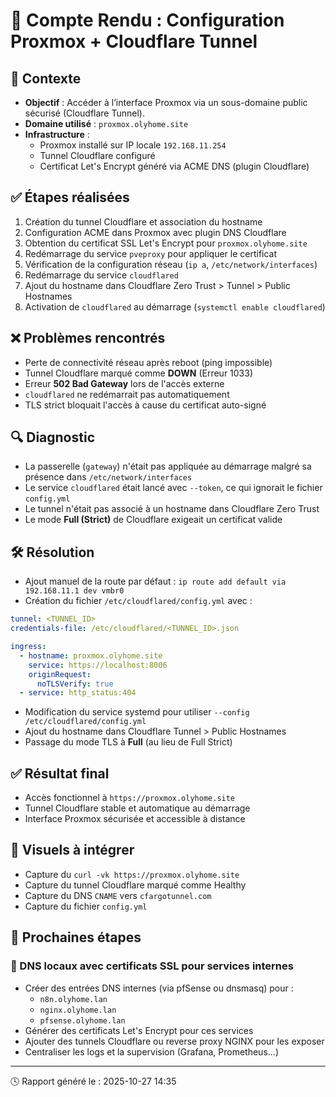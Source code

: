 
# 🧾 Compte Rendu : Configuration Proxmox + Cloudflare Tunnel

## 📌 Contexte
- **Objectif** : Accéder à l’interface Proxmox via un sous-domaine public sécurisé (Cloudflare Tunnel).
- **Domaine utilisé** : `proxmox.olyhome.site`
- **Infrastructure** :
  - Proxmox installé sur IP locale `192.168.11.254`
  - Tunnel Cloudflare configuré
  - Certificat Let's Encrypt généré via ACME DNS (plugin Cloudflare)

## ✅ Étapes réalisées
1. Création du tunnel Cloudflare et association du hostname
2. Configuration ACME dans Proxmox avec plugin DNS Cloudflare
3. Obtention du certificat SSL Let's Encrypt pour `proxmox.olyhome.site`
4. Redémarrage du service `pveproxy` pour appliquer le certificat
5. Vérification de la configuration réseau (`ip a`, `/etc/network/interfaces`)
6. Redémarrage du service `cloudflared`
7. Ajout du hostname dans Cloudflare Zero Trust > Tunnel > Public Hostnames
8. Activation de `cloudflared` au démarrage (`systemctl enable cloudflared`)

## ❌ Problèmes rencontrés
- Perte de connectivité réseau après reboot (ping impossible)
- Tunnel Cloudflare marqué comme **DOWN** (Erreur 1033)
- Erreur **502 Bad Gateway** lors de l'accès externe
- `cloudflared` ne redémarrait pas automatiquement
- TLS strict bloquait l'accès à cause du certificat auto-signé

## 🔍 Diagnostic
- La passerelle (`gateway`) n'était pas appliquée au démarrage malgré sa présence dans `/etc/network/interfaces`
- Le service `cloudflared` était lancé avec `--token`, ce qui ignorait le fichier `config.yml`
- Le tunnel n'était pas associé à un hostname dans Cloudflare Zero Trust
- Le mode **Full (Strict)** de Cloudflare exigeait un certificat valide

## 🛠️ Résolution
- Ajout manuel de la route par défaut : `ip route add default via 192.168.11.1 dev vmbr0`
- Création du fichier `/etc/cloudflared/config.yml` avec :
```yaml
tunnel: <TUNNEL_ID>
credentials-file: /etc/cloudflared/<TUNNEL_ID>.json

ingress:
  - hostname: proxmox.olyhome.site
    service: https://localhost:8006
    originRequest:
      noTLSVerify: true
  - service: http_status:404
```
- Modification du service systemd pour utiliser `--config /etc/cloudflared/config.yml`
- Ajout du hostname dans Cloudflare Tunnel > Public Hostnames
- Passage du mode TLS à **Full** (au lieu de Full Strict)

## ✅ Résultat final
- Accès fonctionnel à `https://proxmox.olyhome.site`
- Tunnel Cloudflare stable et automatique au démarrage
- Interface Proxmox sécurisée et accessible à distance

## 📸 Visuels à intégrer
- Capture du `curl -vk https://proxmox.olyhome.site`
- Capture du tunnel Cloudflare marqué comme Healthy
- Capture du DNS `CNAME` vers `cfargotunnel.com`
- Capture du fichier `config.yml`

## 🔮 Prochaines étapes
### 🔧 DNS locaux avec certificats SSL pour services internes
- Créer des entrées DNS internes (via pfSense ou dnsmasq) pour :
  - `n8n.olyhome.lan`
  - `nginx.olyhome.lan`
  - `pfsense.olyhome.lan`
- Générer des certificats Let's Encrypt pour ces services
- Ajouter des tunnels Cloudflare ou reverse proxy NGINX pour les exposer
- Centraliser les logs et la supervision (Grafana, Prometheus...)

---
🕓 Rapport généré le : 2025-10-27 14:35
